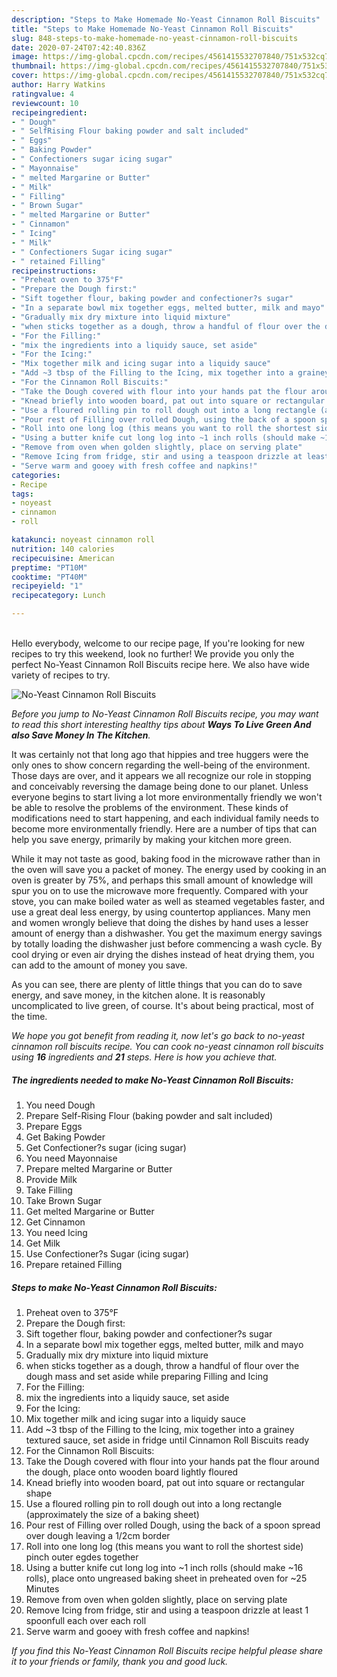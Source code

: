 ```yaml
---
description: "Steps to Make Homemade No-Yeast Cinnamon Roll Biscuits"
title: "Steps to Make Homemade No-Yeast Cinnamon Roll Biscuits"
slug: 848-steps-to-make-homemade-no-yeast-cinnamon-roll-biscuits
date: 2020-07-24T07:42:40.836Z
image: https://img-global.cpcdn.com/recipes/4561415532707840/751x532cq70/no-yeast-cinnamon-roll-biscuits-recipe-main-photo.jpg
thumbnail: https://img-global.cpcdn.com/recipes/4561415532707840/751x532cq70/no-yeast-cinnamon-roll-biscuits-recipe-main-photo.jpg
cover: https://img-global.cpcdn.com/recipes/4561415532707840/751x532cq70/no-yeast-cinnamon-roll-biscuits-recipe-main-photo.jpg
author: Harry Watkins
ratingvalue: 4
reviewcount: 10
recipeingredient:
- " Dough"
- " SelfRising Flour baking powder and salt included"
- " Eggs"
- " Baking Powder"
- " Confectioners sugar icing sugar"
- " Mayonnaise"
- " melted Margarine or Butter"
- " Milk"
- " Filling"
- " Brown Sugar"
- " melted Margarine or Butter"
- " Cinnamon"
- " Icing"
- " Milk"
- " Confectioners Sugar icing sugar"
- " retained Filling"
recipeinstructions:
- "Preheat oven to 375°F"
- "Prepare the Dough first:"
- "Sift together flour, baking powder and confectioner?s sugar"
- "In a separate bowl mix together eggs, melted butter, milk and mayo"
- "Gradually mix dry mixture into liquid mixture"
- "when sticks together as a dough, throw a handful of flour over the dough mass and set aside while preparing Filling and Icing"
- "For the Filling:"
- "mix the ingredients into a liquidy sauce, set aside"
- "For the Icing:"
- "Mix together milk and icing sugar into a liquidy sauce"
- "Add ~3 tbsp of the Filling to the Icing, mix together into a grainey textured sauce, set aside in fridge until Cinnamon Roll Biscuits ready"
- "For the Cinnamon Roll Biscuits:"
- "Take the Dough covered with flour into your hands pat the flour around the dough, place onto wooden board lightly floured"
- "Knead briefly into wooden board, pat out into square or rectangular shape"
- "Use a floured rolling pin to roll dough out into a long rectangle (approximately the size of a baking sheet)"
- "Pour rest of Filling over rolled Dough, using the back of a spoon spread over dough leaving a 1/2cm border"
- "Roll into one long log (this means you want to roll the shortest side) pinch outer egdes together"
- "Using a butter knife cut long log into ~1 inch rolls (should make ~16 rolls), place onto ungreased baking sheet in preheated oven for ~25 Minutes"
- "Remove from oven when golden slightly, place on serving plate"
- "Remove Icing from fridge, stir and using a teaspoon drizzle at least 1 spoonfull each over each roll"
- "Serve warm and gooey with fresh coffee and napkins!"
categories:
- Recipe
tags:
- noyeast
- cinnamon
- roll

katakunci: noyeast cinnamon roll 
nutrition: 140 calories
recipecuisine: American
preptime: "PT10M"
cooktime: "PT40M"
recipeyield: "1"
recipecategory: Lunch

---
```

<br>
Hello everybody, welcome to our recipe page, If you're looking for new recipes to try this weekend, look no further! We provide you only the perfect No-Yeast Cinnamon Roll Biscuits recipe here. We also have wide variety of recipes to try.
<br>


![No-Yeast Cinnamon Roll Biscuits](https://img-global.cpcdn.com/recipes/4561415532707840/751x532cq70/no-yeast-cinnamon-roll-biscuits-recipe-main-photo.jpg)

<i>Before you jump to No-Yeast Cinnamon Roll Biscuits recipe, you may want to read this short interesting healthy tips about 
<strong>Ways To Live Green And also Save Money In The Kitchen</strong>.</i>
</br>

It was certainly not that long ago that hippies and tree huggers were the only ones to show concern regarding the well-being of the environment. Those days are over, and it appears we all recognize our role in stopping and conceivably reversing the damage being done to our planet. Unless everyone begins to start living a lot more environmentally friendly we won't be able to resolve the problems of the environment. These kinds of modifications need to start happening, and each individual family needs to become more environmentally friendly. Here are a number of tips that can help you save energy, primarily by making your kitchen more green.

While it may not taste as good, baking food in the microwave rather than in the oven will save you a packet of money. The energy used by cooking in an oven is greater by 75%, and perhaps this small amount of knowledge will spur you on to use the microwave more frequently. Compared with your stove, you can make boiled water as well as steamed vegetables faster, and use a great deal less energy, by using countertop appliances. Many men and women wrongly believe that doing the dishes by hand uses a lesser amount of energy than a dishwasher. You get the maximum energy savings by totally loading the dishwasher just before commencing a wash cycle. By cool drying or even air drying the dishes instead of heat drying them, you can add to the amount of money you save.

As you can see, there are plenty of little things that you can do to save energy, and save money, in the kitchen alone. It is reasonably uncomplicated to live green, of course. It's about being practical, most of the time.


<i>We hope you got benefit from reading it, now let's go back to no-yeast cinnamon roll biscuits recipe. You can cook no-yeast cinnamon roll biscuits using <strong>16</strong> ingredients and <strong>21</strong> steps. Here is how you achieve that.
</i>

##### The ingredients needed to make No-Yeast Cinnamon Roll Biscuits:

1. You need  Dough
1. Prepare  Self-Rising Flour (baking powder and salt included)
1. Prepare  Eggs
1. Get  Baking Powder
1. Get  Confectioner?s sugar (icing sugar)
1. You need  Mayonnaise
1. Prepare  melted Margarine or Butter
1. Provide  Milk
1. Take  Filling
1. Take  Brown Sugar
1. Get  melted Margarine or Butter
1. Get  Cinnamon
1. You need  Icing
1. Get  Milk
1. Use  Confectioner?s Sugar (icing sugar)
1. Prepare  retained Filling


##### Steps to make No-Yeast Cinnamon Roll Biscuits:

1. Preheat oven to 375°F
1. Prepare the Dough first:
1. Sift together flour, baking powder and confectioner?s sugar
1. In a separate bowl mix together eggs, melted butter, milk and mayo
1. Gradually mix dry mixture into liquid mixture
1. when sticks together as a dough, throw a handful of flour over the dough mass and set aside while preparing Filling and Icing
1. For the Filling:
1. mix the ingredients into a liquidy sauce, set aside
1. For the Icing:
1. Mix together milk and icing sugar into a liquidy sauce
1. Add ~3 tbsp of the Filling to the Icing, mix together into a grainey textured sauce, set aside in fridge until Cinnamon Roll Biscuits ready
1. For the Cinnamon Roll Biscuits:
1. Take the Dough covered with flour into your hands pat the flour around the dough, place onto wooden board lightly floured
1. Knead briefly into wooden board, pat out into square or rectangular shape
1. Use a floured rolling pin to roll dough out into a long rectangle (approximately the size of a baking sheet)
1. Pour rest of Filling over rolled Dough, using the back of a spoon spread over dough leaving a 1/2cm border
1. Roll into one long log (this means you want to roll the shortest side) pinch outer egdes together
1. Using a butter knife cut long log into ~1 inch rolls (should make ~16 rolls), place onto ungreased baking sheet in preheated oven for ~25 Minutes
1. Remove from oven when golden slightly, place on serving plate
1. Remove Icing from fridge, stir and using a teaspoon drizzle at least 1 spoonfull each over each roll
1. Serve warm and gooey with fresh coffee and napkins!


<i>If you find this No-Yeast Cinnamon Roll Biscuits recipe helpful please share it to your friends or family, thank you and good luck.</i>
